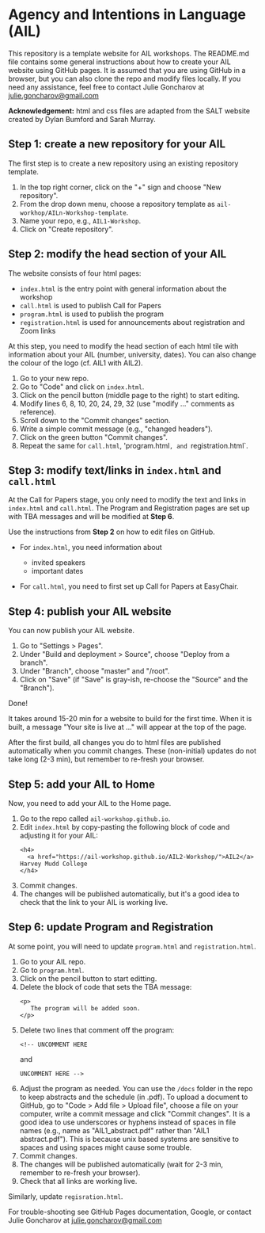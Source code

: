 # Agency and Intentions in Language (AIL)

This repository is a template website for AIL workshops.
The README.md file contains some general instructions about how to create your AIL website using GitHub pages.
It is assumed that you are using GitHub in a browser, but you can also clone the repo and modify files locally.
If you need any assistance, feel free to contact Julie Goncharov at julie.goncharov@gmail.com

**Acknowledgement:** html and css files are adapted from the SALT website created by Dylan Bumford and Sarah Murray.

## Step 1: create a new repository for your AIL

The first step is to create a new repository using an existing repository template.

1. In the top right corner, click on the "+" sign and choose "New repository".
1. From the drop down menu, choose a repository template as `ail-workhop/AILn-Workshop-template`.
1. Name your repo, e.g., `AIL1-Workshop`.
1. Click on "Create repository".


## Step 2: modify the head section of your AIL

The website consists of four html pages:

* `index.html` is the entry point with general information about the workshop
* `call.html` is used to publish Call for Papers
* `program.html` is used to publish the program
* `registration.html` is used for announcements about registration and Zoom links

At this step, you need to modify the head section of each html tile with information about your AIL (number, university, dates).
You can also change the colour of the logo (cf. AIL1 with AIL2).

1. Go to your new repo.
1. Go to "Code" and click on `index.html`.
1. Click on the pencil button (middle page to the right) to start editing.
1. Modify lines 6, 8, 10, 20, 24, 29, 32 (use "modify ..." comments as reference).
1. Scroll down to the "Commit changes" section.
1. Write a simple commit message (e.g., "changed headers").
1. Click on the green button "Commit changes".
1. Repeat the same for `call.html`, 'program.html`, and `registration.html`.


## Step 3: modify text/links in `index.html` and `call.html`

At the Call for Papers stage, you only need to modify the text and links in `index.html` and `call.html`.
The Program and Registration pages are set up with TBA messages and will be modified at **Step 6**.

Use the instructions from **Step 2** on how to edit files on GitHub.

* For `index.html`, you need information about
	- invited speakers
	- important dates

* For `call.html`, you need to first set up Call for Papers at EasyChair.


## Step 4: publish your AIL website

You can now publish your AIL website.

1. Go to "Settings > Pages".
1. Under "Build and deployment > Source", choose "Deploy from a branch".
1. Under "Branch", choose "master" and "/root".
1. Click on "Save" (if "Save" is gray-ish, re-choose the "Source" and the "Branch").

Done!

It takes around 15-20 min for a website to build for the first time.
When it is built, a message "Your site is live at <url>..." will appear at the top of the page.

After the first build, all changes you do to html files are published automatically when you commit changes.
These (non-initial) updates do not take long (2-3 min), but remember to re-fresh your browser.


## Step 5: add your AIL to Home

Now, you need to add your AIL to the Home page.

1. Go to the repo called `ail-workshop.github.io`.
1. Edit `index.html` by copy-pasting the following block of code and adjusting it for your AIL:
    ```
    <h4>
      <a href="https://ail-workshop.github.io/AIL2-Workshop/">AIL2</a> Harvey Mudd College
    </h4>
    ```
1. Commit changes.
1. The changes will be published automatically, but it's a good idea to check that the link to your AIL is working live.


## Step 6: update Program and Registration

At some point, you will need to update `program.html` and `registration.html`.

1. Go to your AIL repo.
1. Go to `program.html`.
1. Click on the pencil button to start editting.
1. Delete the block of code that sets the TBA message:
    ```
    <p>
       The program will be added soon.
    </p>
    ```
1. Delete two lines that comment off the program:
    ```
    <!-- UNCOMMENT HERE
    ```
    and 
    ```
    UNCOMMENT HERE -->
    ```
1. Adjust the program as needed.
You can use the `/docs` folder in the repo to keep abstracts and the schedule (in .pdf).
To upload a document to GitHub, go to "Code > Add file > Upload file", choose a file on your computer, write a commit message and click "Commit changes".
It is a good idea to use underscores or hyphens instead of spaces in file names (e.g., name as "AIL1_abstract.pdf" rather than "AIL1 abstract.pdf").
This is because unix based systems are sensitive to spaces and using spaces might cause some trouble.
1. Commit changes.
1. The changes will be published automatically (wait for 2-3 min, remember to re-fresh your browser).
1. Check that all links are working live.

Similarly, update `regisration.html`.


For trouble-shooting see GitHub Pages documentation, Google, or contact Julie Goncharov at julie.goncharov@gmail.com
